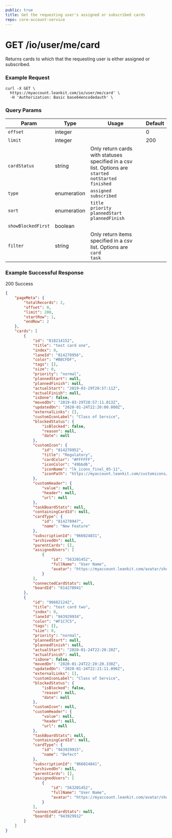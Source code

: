 ```yaml
---
public: true
title: Get the requesting user's assigned or subscribed cards
repo: core-account-service
---
```

# GET /io/user/me/card
Returns cards to which that the requesting user is either assigned or subscribed.

### Example Request
```
curl -X GET \
  https://myaccount.leankit.com/io/user/me/card' \
  -H 'Authorization: Basic base64encodedauth' \
```

### Query Params
|Param|Type|Usage|Default|
|---|---|---|---|
|`offset`|integer||0|
|`limit`|integer||200|
|`cardStatus`|string|Only return cards with statuses specified in a csv list. Options are<br />`started`<br />`notStarted`<br />`finished`||
|`type`|enumeration|`assigned`<br />`subscribed`||
|`sort`|enumeration|`title`<br />`priority`<br />`plannedStart`<br />`plannedFinish`||
|`showBlockedFirst`|boolean|||
|`filter`|string|Only return items specified in a csv list. Options are<br />`card`<br />`task`||

### Example Successful Response

200 Success

```json
{
    "pageMeta": {
        "totalRecords": 2,
        "offset": 0,
        "limit": 200,
        "startRow": 1,
        "endRow": 2
    },
    "cards": [
        {
            "id": "818214152",
            "title": "test card one",
            "index": 0,
            "laneId": "814278956",
            "color": "#B8CFDF",
            "tags": [],
            "size": 0,
            "priority": "normal",
            "plannedStart": null,
            "plannedFinish": null,
            "actualStart": "2019-03-29T20:57:11Z",
            "actualFinish": null,
            "isDone": false,
            "movedOn": "2019-03-29T20:57:11.013Z",
            "updatedOn": "2020-01-24T22:20:00.000Z",
            "externalLinks": [],
            "customIconLabel": "Class of Service",
            "blockedStatus": {
                "isBlocked": false,
                "reason": null,
                "date": null
            },
            "customIcon": {
                "id": "814278952",
                "title": "Regulatory",
                "cardColor": "#FFFFFF",
                "iconColor": "49bbd6",
                "iconName": "lk_icons_final_05-11",
                "iconPath": "https://myaccount.leankit.com/customicons/24/49bbd6/lk_icons_final_05-11.png"
            },
            "customHeader": {
                "value": null,
                "header": null,
                "url": null
            },
            "taskBoardStats": null,
            "containingCardId": null,
            "cardType": {
                "id": "814278947",
                "name": "New Feature"
            },
            "subscriptionId": "966024831",
            "archivedOn": null,
            "parentCards": [],
            "assignedUsers": [
                {
                    "id": "563201452",
                    "fullName": "User Name",
                    "avatar": "https://myaccount.leankit.com/avatar/show/563201452/?s=25"
                }
            ],
            "connectedCardStats": null,
            "boardId": "814278941"
        },
        {
            "id": "966021242",
            "title": "test card two",
            "index": 0,
            "laneId": "943929934",
            "color": "#F1C7C5",
            "tags": [],
            "size": 0,
            "priority": "normal",
            "plannedStart": null,
            "plannedFinish": null,
            "actualStart": "2020-01-24T22:20:20Z",
            "actualFinish": null,
            "isDone": false,
            "movedOn": "2020-01-24T22:20:20.330Z",
            "updatedOn": "2020-01-24T22:21:11.096Z",
            "externalLinks": [],
            "customIconLabel": "Class of Service",
            "blockedStatus": {
                "isBlocked": false,
                "reason": null,
                "date": null
            },
            "customIcon": null,
            "customHeader": {
                "value": null,
                "header": null,
                "url": null
            },
            "taskBoardStats": null,
            "containingCardId": null,
            "cardType": {
                "id": "943929915",
                "name": "Defect"
            },
            "subscriptionId": "966024841",
            "archivedOn": null,
            "parentCards": [],
            "assignedUsers": [
                {
                    "id": "563201452",
                    "fullName": "User Name",
                    "avatar": "https://myaccount.leankit.com/avatar/show/563201452/?s=25"
                }
            ],
            "connectedCardStats": null,
            "boardId": "943929912"
        }
    ]
}
```
